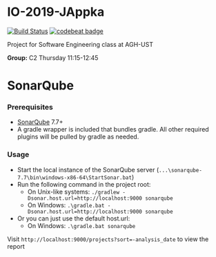 # IO-2019-JAppka

[![Build Status](https://travis-ci.com/pwegrzyn/IO-2019-JAppka.svg?branch=master)](https://travis-ci.com/pwegrzyn/IO-2019-JAppka)
[![codebeat badge](https://codebeat.co/badges/bfcae917-5d7b-4abf-842a-f1c7198a8c88)](https://codebeat.co/projects/github-com-pwegrzyn-io-2019-jappka-master)

Project for Software Engineering class at AGH-UST

**Group:** C2 Thursday 11:15-12:45

SonarQube
=============
### Prerequisites
* [SonarQube](http://www.sonarqube.org/downloads/) 7.7+
* A gradle wrapper is included that bundles gradle. All other required plugins will be pulled by gradle as needed.

### Usage
* Start the local instance of the SonarQube server (`...\sonarqube-7.7\bin\windows-x86-64\StartSonar.bat`)
* Run the following command in the project root:
  * On Unix-like systems:
    `./gradlew -Dsonar.host.url=http://localhost:9000 sonarqube`
  * On Windows:
    `.\gradle.bat -Dsonar.host.url=http://localhost:9000 sonarqube`
* Or you can just use the default host.url:
    * On Windows:
        `.\gradle.bat sonarqube`
        
Visit `http://localhost:9000/projects?sort=-analysis_date` to view the report